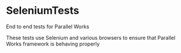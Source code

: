 # SeleniumTests
End to end tests for Parallel Works

These tests use Selenium and various browsers to ensure that Parallel Works framework is behaving properly
